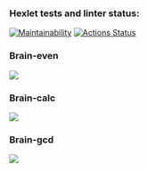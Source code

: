### Hexlet tests and linter status:
[![Maintainability](https://api.codeclimate.com/v1/badges/a99a88d28ad37a79dbf6/maintainability)](https://codeclimate.com/github/codeclimate/codeclimate/maintainability)
[![Actions Status](https://github.com/unbulanov/frontend-project-44/workflows/hexlet-check/badge.svg)](https://github.com/unbulanov/frontend-project-44/actions)

### Brain-even
<a href="https://asciinema.org/a/WBVEK6v3lWCycnsh00XTCG4EZ" target="_blank"><img src="https://asciinema.org/a/WBVEK6v3lWCycnsh00XTCG4EZ.svg" /></a>

### Brain-calc
<a href="https://asciinema.org/a/xIB7hZDLFD2JCiZJ5Jr8tvp0a" target="_blank"><img src="https://asciinema.org/a/xIB7hZDLFD2JCiZJ5Jr8tvp0a.svg" /></a>

### Brain-gcd
<a href="https://asciinema.org/a/DvbkDiQu7YwhyuY5z9dnWeNK8" target="_blank"><img src="https://asciinema.org/a/DvbkDiQu7YwhyuY5z9dnWeNK8.svg" /></a>